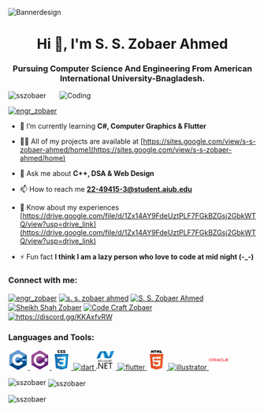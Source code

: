![Bannerdesign](https://github.com/sszobaer/sszobaer/assets/118447914/06797c21-aa63-4d26-a763-6e719019d292)
<h1 align="center">Hi 👋, I'm S. S. Zobaer Ahmed</h1>
<h3 align="center">Pursuing Computer Science And Engineering From American International University-Bnagladesh.</h3>
<img align="right" alt="Coding"width="400" src="https://media.tenor.com/X8854xxuQ_EAAAAM/destroy-code-mad.gif">

<p align="left"> <img src="https://komarev.com/ghpvc/?username=sszobaer&label=Profile%20views&color=0e75b6&style=flat" alt="sszobaer" /> </p>

<p align="left"> <a href="https://twitter.com/engr_zobaer" target="blank"><img src="https://img.shields.io/twitter/follow/engr_zobaer?logo=twitter&style=for-the-badge" alt="engr_zobaer" /></a> </p>

- 🌱 I’m currently learning **C#, Computer Graphics & Flutter**

- 👨‍💻 All of my projects are available at [https://sites.google.com/view/s-s-zobaer-ahmed/home](https://sites.google.com/view/s-s-zobaer-ahmed/home)

- 💬 Ask me about **C++, DSA & Web Design**

- 📫 How to reach me **22-49415-3@student.aiub.edu**

- 📄 Know about my experiences [https://drive.google.com/file/d/1Zx14AY9FdeUztPLF7FGkBZGsj2GbkWTQ/view?usp=drive_link](https://drive.google.com/file/d/1Zx14AY9FdeUztPLF7FGkBZGsj2GbkWTQ/view?usp=drive_link)

- ⚡ Fun fact **I think I am a lazy person who love to code at mid night (-_-)**

<h3 align="left">Connect with me:</h3>
<p align="left">
<a href="https://twitter.com/engr_zobaer" target="blank"><img align="center" src="https://raw.githubusercontent.com/rahuldkjain/github-profile-readme-generator/master/src/images/icons/Social/twitter.svg" alt="engr_zobaer" height="30" width="40" /></a>
<a href="https://linkedin.com/in/s-s-zobaer-ahmed-209bab296/" target="blank"><img align="center" src="https://raw.githubusercontent.com/rahuldkjain/github-profile-readme-generator/master/src/images/icons/Social/linked-in-alt.svg" alt="s. s. zobaer ahmed" height="30" width="40" /></a>
<a href="https://fb.com/zobaer.ahmed.121" target="blank"><img align="center" src="https://raw.githubusercontent.com/rahuldkjain/github-profile-readme-generator/master/src/images/icons/Social/facebook.svg" alt="S. S. Zobaer Ahmed" height="30" width="40" /></a>
<a href="https://www.instagram.com/sheikh_shah_zobaer/" target="blank"><img align="center" src="https://raw.githubusercontent.com/rahuldkjain/github-profile-readme-generator/master/src/images/icons/Social/instagram.svg" alt="Sheikh Shah Zobaer" height="30" width="40" /></a>
<a href="https://www.youtube.com/channel/UC53rrK2S6ebLg2ju2WgsVpg" target="blank"><img align="center" src="https://raw.githubusercontent.com/rahuldkjain/github-profile-readme-generator/master/src/images/icons/Social/youtube.svg" alt="Code Craft Zobaer" height="30" width="40" /></a>
<a href="https://discord.gg/https://discord.gg/KKAxfvRW" target="blank"><img align="center" src="https://raw.githubusercontent.com/rahuldkjain/github-profile-readme-generator/master/src/images/icons/Social/discord.svg" alt="https://discord.gg/KKAxfvRW" height="30" width="40" /></a>
</p>

<h3 align="left">Languages and Tools:</h3>
<p align="left"> <a href="https://www.w3schools.com/cpp/" target="_blank" rel="noreferrer"> <img src="https://raw.githubusercontent.com/devicons/devicon/master/icons/cplusplus/cplusplus-original.svg" alt="cplusplus" width="40" height="40"/> </a> <a href="https://www.w3schools.com/cs/" target="_blank" rel="noreferrer"> <img src="https://raw.githubusercontent.com/devicons/devicon/master/icons/csharp/csharp-original.svg" alt="csharp" width="40" height="40"/> </a> <a href="https://www.w3schools.com/css/" target="_blank" rel="noreferrer"> <img src="https://raw.githubusercontent.com/devicons/devicon/master/icons/css3/css3-original-wordmark.svg" alt="css3" width="40" height="40"/> </a> <a href="https://dart.dev" target="_blank" rel="noreferrer"> <img src="https://www.vectorlogo.zone/logos/dartlang/dartlang-icon.svg" alt="dart" width="40" height="40"/> </a> <a href="https://dotnet.microsoft.com/" target="_blank" rel="noreferrer"> <img src="https://raw.githubusercontent.com/devicons/devicon/master/icons/dot-net/dot-net-original-wordmark.svg" alt="dotnet" width="40" height="40"/> </a> <a href="https://flutter.dev" target="_blank" rel="noreferrer"> <img src="https://www.vectorlogo.zone/logos/flutterio/flutterio-icon.svg" alt="flutter" width="40" height="40"/> </a> <a href="https://www.w3.org/html/" target="_blank" rel="noreferrer"> <img src="https://raw.githubusercontent.com/devicons/devicon/master/icons/html5/html5-original-wordmark.svg" alt="html5" width="40" height="40"/> </a> <a href="https://www.adobe.com/in/products/illustrator.html" target="_blank" rel="noreferrer"> <img src="https://www.vectorlogo.zone/logos/adobe_illustrator/adobe_illustrator-icon.svg" alt="illustrator" width="40" height="40"/> </a> <a href="https://www.oracle.com/" target="_blank" rel="noreferrer"> <img src="https://raw.githubusercontent.com/devicons/devicon/master/icons/oracle/oracle-original.svg" alt="oracle" width="40" height="40"/> </a> </p>

<p><img align="left" src="https://github-readme-stats.vercel.app/api/top-langs?username=sszobaer&show_icons=true&locale=en&layout=compact" alt="sszobaer" /></p>

<p>&nbsp;<img align="center" src="https://github-readme-stats.vercel.app/api?username=sszobaer&show_icons=true&locale=en" alt="sszobaer" /></p>

<p><img align="center" src="https://github-readme-streak-stats.herokuapp.com/?user=sszobaer&" alt="sszobaer" /></p>
